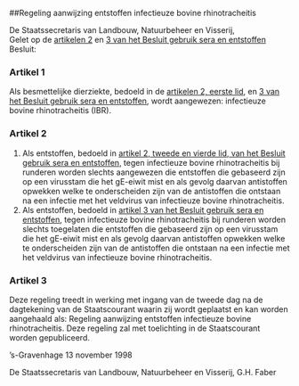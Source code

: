<meta http-equiv='Content-Type' content='text/html; charset=utf-8' />

##Regeling aanwijzing entstoffen infectieuze bovine rhinotracheitis

De Staatssecretaris van Landbouw, Natuurbeheer en Visserij,  
Gelet op de [artikelen 2](../../../../../../../../AMvB/besluit/gebruik/sera/en/entstoffen/BWBR0009198/README.md) en [3 van het Besluit gebruik sera en entstoffen](../../../../../../../../AMvB/besluit/gebruik/sera/en/entstoffen/BWBR0009198/README.md)
Besluit:     

### Artikel  1  

Als besmettelijke dierziekte, bedoeld in de [artikelen 2, eerste lid](../../../../../../../../AMvB/besluit/gebruik/sera/en/entstoffen/BWBR0009198/README.md), en [3 van het Besluit gebruik sera en entstoffen](../../../../../../../../AMvB/besluit/gebruik/sera/en/entstoffen/BWBR0009198/README.md), wordt aangewezen: infectieuze bovine rhinotracheitis (IBR).  

### Artikel  2  

1.  Als entstoffen, bedoeld in [artikel 2, tweede en vierde lid, van het Besluit gebruik sera en entstoffen](../../../../../../../../AMvB/besluit/gebruik/sera/en/entstoffen/BWBR0009198/README.md), tegen infectieuze bovine rhinotracheitis bij runderen worden slechts aangewezen die entstoffen die gebaseerd zijn op een virusstam die het gE-eiwit mist en als gevolg daarvan antistoffen opwekken welke te onderscheiden zijn van de antistoffen die ontstaan na een infectie met het veldvirus van infectieuze bovine rhinotracheitis.   
2.  Als entstoffen, bedoeld in [artikel 3 van het Besluit gebruik sera en entstoffen](../../../../../../../../AMvB/besluit/gebruik/sera/en/entstoffen/BWBR0009198/README.md), tegen infectieuze bovine rhinotracheitis bij runderen worden slechts toegelaten die entstoffen die gebaseerd zijn op een virusstam die het gE-eiwit mist en als gevolg daarvan antistoffen opwekken welke te onderscheiden zijn van de antistoffen die ontstaan na een infectie met het veldvirus van infectieuze bovine rhinotracheitis.   

### Artikel  3  

Deze regeling treedt in werking met ingang van de tweede dag na de dagtekening van de Staatscourant waarin zij wordt geplaatst en kan worden aangehaald als: Regeling aanwijzing entstoffen infectieuze bovine rhinotracheitis. 
Deze regeling zal met toelichting in de Staatscourant worden gepubliceerd.   

’s-Gravenhage 
13 november 1998    

De 
Staatssecretaris van Landbouw, Natuurbeheer en Visserij, 
G.H. Faber      

